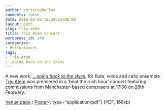 ```yaml
---
author: christopherlux
comments: false
date: 2010-02-26 16:30:21+00:00
layout: post
slug: trio-atem
title: Trio Atem Concert
wordpress_id: 149
categories:
- Performances
tags:
- Trio Atem
- …going back to the skies
---
```


A new work, [_…going back to the skies_](/2010/02/back-to-the-skies/), for flute, voice and cello ensemble [Trio Atem](http://www.myspace.com/trioatem) was premiered in a ‘beat the rush hour’ concert featuring commissions from Manchester-based composers at 17:30 on 26th February.

[Venue page](http://www.arts.manchester.ac.uk/martinharriscentre/mhceventspage.php?eventid=816) / [Poster](http://v1.chrisswithinbank.net/images/atem_poster.pdf){: type="application/pdf"} (PDF, 166kb)
